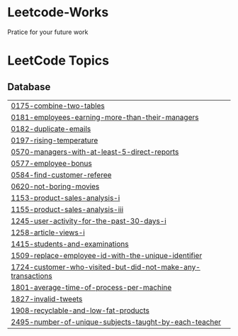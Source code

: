 # Leetcode-Works
Pratice for your future work 

<!---LeetCode Topics Start-->
# LeetCode Topics
## Database
|  |
| ------- |
| [0175-combine-two-tables](https://github.com/minhtrang04/Leetcode-Works/tree/master/0175-combine-two-tables) |
| [0181-employees-earning-more-than-their-managers](https://github.com/minhtrang04/Leetcode-Works/tree/master/0181-employees-earning-more-than-their-managers) |
| [0182-duplicate-emails](https://github.com/minhtrang04/Leetcode-Works/tree/master/0182-duplicate-emails) |
| [0197-rising-temperature](https://github.com/minhtrang04/Leetcode-Works/tree/master/0197-rising-temperature) |
| [0570-managers-with-at-least-5-direct-reports](https://github.com/minhtrang04/Leetcode-Works/tree/master/0570-managers-with-at-least-5-direct-reports) |
| [0577-employee-bonus](https://github.com/minhtrang04/Leetcode-Works/tree/master/0577-employee-bonus) |
| [0584-find-customer-referee](https://github.com/minhtrang04/Leetcode-Works/tree/master/0584-find-customer-referee) |
| [0620-not-boring-movies](https://github.com/minhtrang04/Leetcode-Works/tree/master/0620-not-boring-movies) |
| [1153-product-sales-analysis-i](https://github.com/minhtrang04/Leetcode-Works/tree/master/1153-product-sales-analysis-i) |
| [1155-product-sales-analysis-iii](https://github.com/minhtrang04/Leetcode-Works/tree/master/1155-product-sales-analysis-iii) |
| [1245-user-activity-for-the-past-30-days-i](https://github.com/minhtrang04/Leetcode-Works/tree/master/1245-user-activity-for-the-past-30-days-i) |
| [1258-article-views-i](https://github.com/minhtrang04/Leetcode-Works/tree/master/1258-article-views-i) |
| [1415-students-and-examinations](https://github.com/minhtrang04/Leetcode-Works/tree/master/1415-students-and-examinations) |
| [1509-replace-employee-id-with-the-unique-identifier](https://github.com/minhtrang04/Leetcode-Works/tree/master/1509-replace-employee-id-with-the-unique-identifier) |
| [1724-customer-who-visited-but-did-not-make-any-transactions](https://github.com/minhtrang04/Leetcode-Works/tree/master/1724-customer-who-visited-but-did-not-make-any-transactions) |
| [1801-average-time-of-process-per-machine](https://github.com/minhtrang04/Leetcode-Works/tree/master/1801-average-time-of-process-per-machine) |
| [1827-invalid-tweets](https://github.com/minhtrang04/Leetcode-Works/tree/master/1827-invalid-tweets) |
| [1908-recyclable-and-low-fat-products](https://github.com/minhtrang04/Leetcode-Works/tree/master/1908-recyclable-and-low-fat-products) |
| [2495-number-of-unique-subjects-taught-by-each-teacher](https://github.com/minhtrang04/Leetcode-Works/tree/master/2495-number-of-unique-subjects-taught-by-each-teacher) |
<!---LeetCode Topics End-->